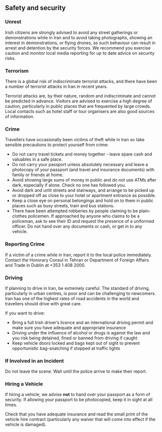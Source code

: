 ## Safety and security

### **Unrest**

Irish citizens are strongly advised to avoid any street gatherings or demonstrations while in Iran and to avoid taking photographs, showing an interest in demonstrations, or flying drones, as such behaviour can result in arrest and detention by the security forces. We recommend you exercise caution and monitor local media reporting for up to date advice on security risks.

### **Terrorism**

There is a global risk of indiscriminate terrorist attacks, and there have been a number of terrorist attacks in Iran in recent years.

Terrorist attacks are, by their nature, random and indiscriminate and cannot be predicted in advance. Visitors are advised to exercise a high degree of caution, particularly in public places that are frequented by large crowds. Local contacts such as hotel staff or tour organisers are also good sources of information.

### **Crime**

Travellers have occasionally been victims of theft while in Iran so take sensible precautions to protect yourself from crime:

* Do not carry travel tickets and money together - leave spare cash and valuables in a safe place.
* Do not carry your passport unless absolutely necessary and leave a photocopy of your passport (and travel and insurance documents) with family or friends at home.
* Avoid showing large sums of money in public and do not use ATMs after dark, especially if alone. Check no one has followed you.
* Avoid dark and unlit streets and stairways, and arrange to be picked up or dropped off as close to your hotel or apartment entrance as possible.
* Keep a close eye on personal belongings and hold on to them in public places such as busy streets, train and bus stations.
* There have been attempted robberies by people claiming to be plain-clothes policemen. If approached by anyone who claims to be a policeman, ask to see their ID and request the presence of a uniformed officer. Do not hand over any documents or cash, or get in to any vehicle.

### **Reporting Crime**

If a victim of a crime while in Iran, report it to the local police immediately. Contact the Honorary Consul in Tehran or Department of Foreign Affairs and Trade in Dublin at +353 1 408 2000.

### **Driving**

If planning to drive in Iran, be extremely careful. The standard of driving, particularly in urban centres, is poor and can be challenging to newcomers. Iran has one of the highest rates of road accidents in the world and travellers should drive with great care.

If you want to drive:

* Bring a full Irish driver’s licence and an international driving permit and make sure you have adequate and appropriate insurance
* Driving under the influence of alcohol or drugs is against the law and you risk being detained, fined or banned from driving if caught
* Keep vehicle doors locked and bags kept out of sight to prevent opportunistic bag-snatching if stopped at traffic lights

### **If Involved in an Incident**

Do not leave the scene. Wait until the police arrive to make their report.

### **Hiring a Vehicle**

If hiring a vehicle, we advise **not** to hand over your passport as a form of security. If allowing your passport to be photocopied, keep it in sight at all times.

Check that you have adequate insurance and read the small print of the vehicle hire contract (particularly any waiver that will come into effect if the vehicle is damaged).